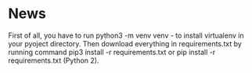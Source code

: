 # News
First of all, you have to run python3 -m venv venv - to install virtualenv in your pyoject directory. 
Then download everything in requirements.txt by running command pip3 install -r requirements.txt or  pip install -r requirements.txt (Python 2).
